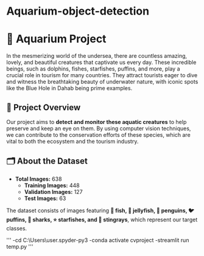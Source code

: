 # Aquarium-object-detection
# 🐠 Aquarium Project

In the mesmerizing world of the undersea, there are countless amazing, lovely, and beautiful creatures that captivate us every day. These incredible beings, such as  dolphins, fishes, starfishes, puffins, and more, play a crucial role in tourism for many countries. They attract tourists eager to dive and witness the breathtaking beauty of underwater nature, with iconic spots like the Blue Hole in Dahab being prime examples.

## 🎯 Project Overview

Our project aims to **detect and monitor these aquatic creatures** to help preserve and keep an eye on them. By using computer vision techniques, we can contribute to the conservation efforts of these species, which are vital to both the ecosystem and the tourism industry.

## 🗂️ About the Dataset

- **Total Images:** 638
  - **Training Images:** 448
  - **Validation Images:** 127
  - **Test Images:** 63

The dataset consists of images featuring
**🐠 fish, 🦑 jellyfish, 🐧 penguins, 🐦 puffins, 🦈 sharks, ⭐ starfishes, and 🐋 stingrays**, which represent our target classes.

'''
-cd C:\Users\user\.spyder-py3
-conda activate cvproject
-streamlit run temp.py
'''
